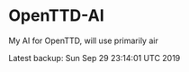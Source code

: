 # OpenTTD-AI
My AI for OpenTTD, will use primarily air

Latest backup: Sun Sep 29 23:14:01 UTC 2019
